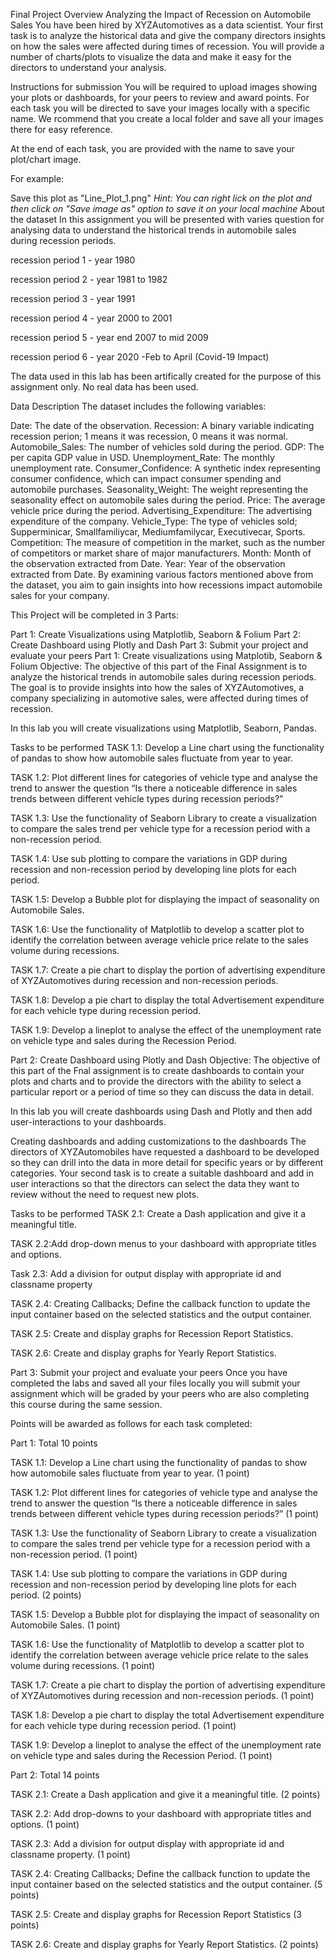 Final Project Overview
Analyzing the Impact of Recession on Automobile Sales
You have been hired by XYZAutomotives as a data scientist. Your first task is to analyze the historical data and give the company directors insights on how the sales were affected during times of recession. You will provide a number of charts/plots to visualize the data and make it easy for the directors to understand your analysis.

Instructions for submission
You will be required to upload images showing your plots or dashboards, for your peers to review and award points. For each task you will be directed to save your images locally with a specific name. We rcommend that you create a local folder and save all your images there for easy reference.

At the end of each task, you are provided with the name to save your plot/chart image.

For example:

Save this plot as "Line_Plot_1.png"
*Hint: You can right lick on the plot and then click on "Save image as" option to save it on your local machine*
About the dataset
In this assignment you will be presented with varies question for analysing data to understand the historical trends in automobile sales during recession periods.

recession period 1 - year 1980

recession period 2 - year 1981 to 1982

recession period 3 - year 1991

recession period 4 - year 2000 to 2001

recession period 5 - year end 2007 to mid 2009

recession period 6 - year 2020 -Feb to April (Covid-19 Impact)


The data used in this lab has been artifically created for the purpose of this assignment only. No real data has been used.

Data Description
The dataset includes the following variables:

Date: The date of the observation.
Recession: A binary variable indicating recession perion; 1 means it was recession, 0 means it was normal.
Automobile_Sales: The number of vehicles sold during the period.
GDP: The per capita GDP value in USD.
Unemployment_Rate: The monthly unemployment rate.
Consumer_Confidence: A synthetic index representing consumer confidence, which can impact consumer spending and automobile purchases.
Seasonality_Weight: The weight representing the seasonality effect on automobile sales during the period.
Price: The average vehicle price during the period.
Advertising_Expenditure: The advertising expenditure of the company.
Vehicle_Type: The type of vehicles sold; Supperminicar, Smallfamiliycar, Mediumfamilycar, Executivecar, Sports.
Competition: The measure of competition in the market, such as the number of competitors or market share of major manufacturers.
Month: Month of the observation extracted from Date.
Year: Year of the observation extracted from Date.
By examining various factors mentioned above from the dataset, you aim to gain insights into how recessions impact automobile sales for your company.

This Project will be completed in 3 Parts:

Part 1: Create Visualizations using Matplotlib, Seaborn & Folium
Part 2: Create Dashboard using Plotly and Dash
Part 3: Submit your project and evaluate your peers
Part 1: Create visualizations using Matplotib, Seaborn & Folium
Objective:
The objective of this part of the Final Assignment is to analyze the historical trends in automobile sales during recession periods. The goal is to provide insights into how the sales of XYZAutomotives, a company specializing in automotive sales, were affected during times of recession.

In this lab you will create visualizations using Matplotlib, Seaborn, Pandas.

Tasks to be performed
TASK 1.1: Develop a Line chart using the functionality of pandas to show how automobile sales fluctuate from year to year.

TASK 1.2: Plot different lines for categories of vehicle type and analyse the trend to answer the question “Is there a noticeable difference in sales trends between different vehicle types during recession periods?”

TASK 1.3: Use the functionality of Seaborn Library to create a visualization to compare the sales trend per vehicle type for a recession period with a non-recession period.

TASK 1.4: Use sub plotting to compare the variations in GDP during recession and non-recession period by developing line plots for each period.

TASK 1.5: Develop a Bubble plot for displaying the impact of seasonality on Automobile Sales.

TASK 1.6: Use the functionality of Matplotlib to develop a scatter plot to identify the correlation between average vehicle price relate to the sales volume during recessions.

TASK 1.7: Create a pie chart to display the portion of advertising expenditure of XYZAutomotives during recession and non-recession periods.

TASK 1.8: Develop a pie chart to display the total Advertisement expenditure for each vehicle type during recession period.

TASK 1.9: Develop a lineplot to analyse the effect of the unemployment rate on vehicle type and sales during the Recession Period.

Part 2: Create Dashboard using Plotly and Dash
Objective:
The objective of this part of the Fnal assignment is to create dashboards to contain your plots and charts and to provide the directors with the ability to select a particular report or a period of time so they can discuss the data in detail.

In this lab you will create dashboards using Dash and Plotly and then add user-interactions to your dashboards.

Creating dashboards and adding customizations to the dashboards
The directors of XYZAutomobiles have requested a dashboard to be developed so they can drill into the data in more detail for specific years or by different categories. Your second task is to create a suitable dashboard and add in user interactions so that the directors can select the data they want to review without the need to request new plots.

Tasks to be performed
TASK 2.1: Create a Dash application and give it a meaningful title.

TASK 2.2:Add drop-down menus to your dashboard with appropriate titles and options.

Task 2.3: Add a division for output display with appropriate id and classname property

TASK 2.4: Creating Callbacks; Define the callback function to update the input container based on the selected statistics and the output container.

TASK 2.5: Create and display graphs for Recession Report Statistics.

TASK 2.6: Create and display graphs for Yearly Report Statistics.

Part 3: Submit your project and evaluate your peers
Once you have completed the labs and saved all your files locally you will submit your assignment which will be graded by your peers who are also completing this course during the same session.

Points will be awarded as follows for each task completed:

Part 1: Total 10 points

TASK 1.1: Develop a Line chart using the functionality of pandas to show how automobile sales fluctuate from year to year. (1 point)

TASK 1.2: Plot different lines for categories of vehicle type and analyse the trend to answer the question “Is there a noticeable difference in sales trends between different vehicle types during recession periods?” (1 point)

TASK 1.3: Use the functionality of Seaborn Library to create a visualization to compare the sales trend per vehicle type for a recession period with a non-recession period. (1 point)

TASK 1.4: Use sub plotting to compare the variations in GDP during recession and non-recession period by developing line plots for each period. (2 points)

TASK 1.5: Develop a Bubble plot for displaying the impact of seasonality on Automobile Sales. (1 point)

TASK 1.6: Use the functionality of Matplotlib to develop a scatter plot to identify the correlation between average vehicle price relate to the sales volume during recessions. (1 point)

TASK 1.7: Create a pie chart to display the portion of advertising expenditure of XYZAutomotives during recession and non-recession periods. (1 point)

TASK 1.8: Develop a pie chart to display the total Advertisement expenditure for each vehicle type during recession period. (1 point)

TASK 1.9: Develop a lineplot to analyse the effect of the unemployment rate on vehicle type and sales during the Recession Period. (1 point)

Part 2: Total 14 points

TASK 2.1: Create a Dash application and give it a meaningful title. (2 points)

TASK 2.2: Add drop-downs to your dashboard with appropriate titles and options. (1 point)

TASK 2.3: Add a division for output display with appropriate id and classname property. (1 point)

TASK 2.4: Creating Callbacks; Define the callback function to update the input container based on the selected statistics and the output container. (5 points)

TASK 2.5: Create and display graphs for Recession Report Statistics (3 points)

TASK 2.6: Create and display graphs for Yearly Report Statistics. (2 points)
